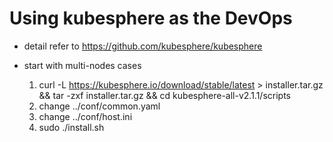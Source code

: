 # Using kubesphere as the DevOps

* detail refer to https://github.com/kubesphere/kubesphere

* start with multi-nodes cases
    1. curl -L https://kubesphere.io/download/stable/latest > installer.tar.gz \
       && tar -zxf installer.tar.gz && cd kubesphere-all-v2.1.1/scripts
    2. change ../conf/common.yaml
    3. change ../conf/host.ini
    3. sudo ./install.sh
